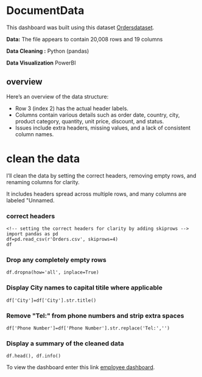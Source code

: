 # DocumentData

This dashboard was built using this dataset [Ordersdataset](Orders.csv).

**Data:**
The file appears to contain 20,008 rows and 19 columns

**Data Cleaning :**
Python (pandas)

**Data Visualization**
PowerBI

## overview
Here’s an overview of the data structure:
- Row 3 (index 2) has the actual header labels.
- Columns contain various details such as order date, country, city, product category, quantity, unit price, discount, and status.
- Issues include extra headers, missing values, and a lack of consistent column names.

# clean the data
 I’ll clean the data by setting the correct headers, removing empty rows, and renaming columns for clarity.

 It includes headers spread across multiple rows, and many columns are labeled "Unnamed.

### correct headers
```
<!-- setting the correct headers for clarity by adding skiprows -->
import pandas as pd
df=pd.read_csv(r'Orders.csv', skiprows=4)
df
```

### Drop any completely empty rows

```
df.dropna(how='all', inplace=True)

```


### Display City names to capital titile where applicable
```
df['City']=df['City'].str.title()
```

### Remove "Tel:" from phone numbers and strip extra spaces
```
df['Phone Number']=df['Phone Number'].str.replace('Tel:','')
```
### Display a summary of the cleaned data
```
df.head(), df.info()
```


To view the dashboard enter this link  [employee dashboard](employeedashboard.pdf).

